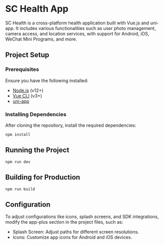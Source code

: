 # SC Health App

SC Health is a cross-platform health application built with Vue.js and uni-app. It includes various functionalities such as user photo management, camera access, and location services, with support for Android, iOS, WeChat Mini Programs, and more.

## Project Setup

### Prerequisites

Ensure you have the following installed:

- [Node.js](https://nodejs.org/) (v12+)
- [Vue CLI](https://cli.vuejs.org/) (v3+)
- [uni-app](https://uniapp.dcloud.io/)

### Installing Dependencies

After cloning the repository, install the required dependencies:

```
npm install
```

## Running the Project
```
npm run dev
```

## Building for Production
```
npm run build
```

## Configuration
To adjust configurations like icons, splash screens, and SDK integrations, modify the app-plus section in the project files, such as:

- Splash Screen: Adjust paths for different screen resolutions.
- Icons: Customize app icons for Android and iOS devices.